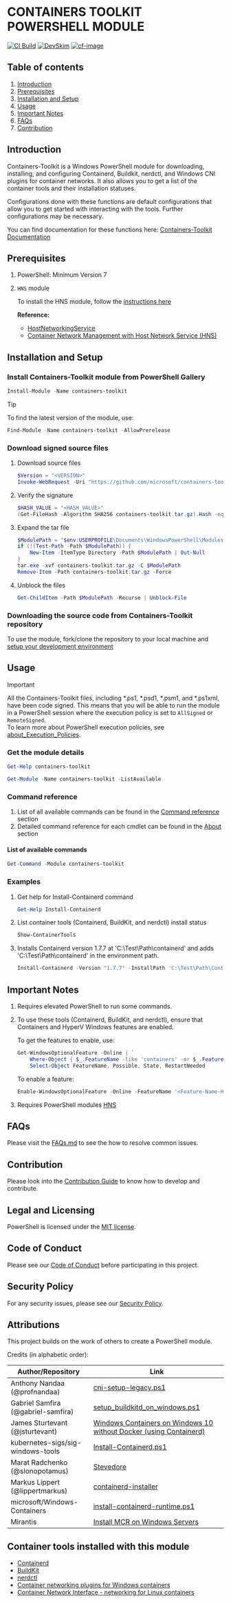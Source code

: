 # CONTAINERS TOOLKIT POWERSHELL MODULE

[![CI Build][ci-build-image]][ci-build-site]
[![DevSkim][devskim-image]][devskim-site]
[![cf-image][]][cf-site]

[ci-build-image]: https://github.com/microsoft/containers-toolkit/actions/workflows/ci-build.yaml/badge.svg
[ci-build-site]: https://github.com/microsoft/containers-toolkit/actions/workflows/ci-build.yaml
[devskim-image]: https://github.com/microsoft/containers-toolkit/actions/workflows/sdl-compliance.yaml/badge.svg
[devskim-site]: https://github.com/microsoft/containers-toolkit/actions/workflows/sdl-compliance.yaml
[cf-image]: https://www.codefactor.io/repository/github/microsoft/containers-toolkit/badge/main
[cf-site]: https://www.codefactor.io/repository/github/microsoft/containers-toolkit/overview/main

## Table of contents

1. [Introduction](#introduction)
1. [Prerequisites](#prerequisites)
1. [Installation and Setup](#installation-and-setup)
1. [Usage](#usage)
1. [Important Notes](#important-notes)
1. [FAQs](#faqs)
1. [Contribution](#contribution)

## Introduction

Containers-Toolkit is a Windows PowerShell module for downloading, installing, and configuring Containerd, Buildkit, nerdctl, and Windows CNI plugins for container networks. It also allows you to get a list of the container tools and their installation statuses.

Configurations done with these functions are default configurations that allow you to get started with interacting with the tools. Further configurations may be necessary.

You can find documentation for these functions here: [Containers-Toolkit Documentation](https://github.com/microsoft/containers-toolkit/tree/main/docs/command-reference.md)

## Prerequisites

1. PowerShell: Minimum Version 7

1. `HNS` module

    To install the HNS module, follow the [instructions here](./docs/FAQs.md#2-new-hnsnetwork-command-does-not-exist)

    **Reference:**
    - [HostNetworkingService](https://docs.microsoft.com/en-us/powershell/module/hostnetworkingservice/?view=windowsserver2022-ps)
    - [Container Network Management with Host Network Service (HNS)](https://learn.microsoft.com/en-us/virtualization/windowscontainers/container-networking/architecture#container-network-management-with-host-network-service)

## Installation and Setup

### Install Containers-Toolkit module from PowerShell Gallery

```PowerShell
Install-Module -Name containers-toolkit
```

> [!TIP]  
> To find the latest version of the module, use:
>
> ```PowerShell
> Find-Module -Name containers-toolkit -AllowPrerelease
> ```

### Download signed source files

1. Download source files

    ```PowerShell
    $Version = "<VERSION>"
    Invoke-WebRequest -Uri "https://github.com/microsoft/containers-toolkit/releases/download/v$Version/containers-toolkit-v$Version.tar.gz" -OutFile "containers-toolkit.tar.gz"
    ```

1. Verify the signature

    ```PowerShell
    $HASH_VALUE = "<HASH_VALUE>"
    (Get-FileHash -Algorithm SHA256 containers-toolkit.tar.gz).Hash -eq $HASH_VALUE
    ```

1. Expand the tar file

    ```PowerShell
    $ModulePath = "$env:USERPROFILE\Documents\WindowsPowerShell\Modules"
    if (!(Test-Path -Path $ModulePath)) {
        New-Item -ItemType Directory -Path $ModulePath | Out-Null
    }
    tar.exe -xvf containers-toolkit.tar.gz -C $ModulePath
    Remove-Item -Path containers-toolkit.tar.gz -Force
    ```

1. Unblock the files

    ```PowerShell
    Get-ChildItem -Path $ModulePath -Recurse | Unblock-File
    ```

### Downloading the source code from Containers-Toolkit repository

To use the module, fork/clone the repository to your local machine and [setup your development environment](./CONTRIBUTING.md#setup-development-environment)

## Usage

> [!IMPORTANT]  
> All the Containers-Toolkit files, including \*.ps1, \*.psd1, \*.psm1, and \*.ps1xml, have been
> code signed. This means that you will be able to run the module in a PowerShell session
> where the execution policy is set to `AllSigned` or `RemoteSigned`.  
> To learn more about PowerShell execution policies, see [about_Execution_Policies](https://go.microsoft.com/fwlink/?LinkID=135170).

### Get the module details

```PowerShell
Get-Help containers-toolkit
```

```PowerShell
Get-Module -Name containers-toolkit -ListAvailable
```

### Command reference

1. List of all available commands can be found in the [Command reference](./docs/command-reference.md) section
1. Detailed command reference for each cmdlet can be found in the [About](./docs/About/) section

#### List of available commands

```PowerShell
Get-Command -Module containers-toolkit
```

### Examples

1. Get help for Install-Containerd command

    ```PowerShell
    Get-Help Install-Containerd
    ```

1. List container tools (Containerd, BuildKit, and nerdctl) install status

    ```PowerShell
    Show-ContainerTools
    ```

1. Installs Containerd version 1.7.7 at 'C:\Test\Path\containerd' and adds 'C:\Test\Path\containerd' in the environment path.

    ```powershell
    Install-Containerd -Version "1.7.7" -InstallPath 'C:\Test\Path\Containerd'
    ```

## Important Notes

1. Requires elevated PowerShell to run some commands.

1. To use these tools (Containerd, BuildKit, and nerdctl), ensure that Containers and HyperV Windows features are enabled.

    To get the features to enable, use:

    ```PowerShell
    Get-WindowsOptionalFeature -Online | `
        Where-Object { $_.FeatureName -like 'containers' -or $_.FeatureName -match "Microsoft-Hyper-V(-All)?$" } | `
        Select-Object FeatureName, Possible, State, RestartNeeded
    ```

    To enable a feature:

    ```PowerShell
    Enable-WindowsOptionalFeature -Online -FeatureName '<Feature-Name-Here>' -All -NoRestart
    ```

1. Requires PowerShell modules [HNS](https://raw.githubusercontent.com/microsoft/SDN/master/Kubernetes/windows/hns.v2.psm1)

## FAQs

Please visit the [FAQs.md](./docs/FAQs.md) to see the how to resolve common issues.

## Contribution

Please look into the [Contribution Guide](./CONTRIBUTING.md) to know how to develop and contribute.

## Legal and Licensing

PowerShell is licensed under the [MIT license](./LICENSE).

## Code of Conduct

Please see our [Code of Conduct](./CODE_OF_CONDUCT.md) before participating in this project.

## Security Policy

For any security issues, please see our [Security Policy](./SECURITY.md).

## Attributions

This project builds on the work of others to create a PowerShell module.

Credits (in alphabetic order):

<!-- textlint-disable -->

| Author/Repository                  | Link                                                                                                                                                                          |
|------------------------------------|-------------------------------------------------------------------------------------------------------------------------------------------------------------------------------|
| Anthony Nandaa (@profnandaa)       | [cni-setup-legacy.ps1](https://gist.github.com/profnandaa/33d65d85964181a42539bfd0b4f9561a)                                                                                   |
| Gabriel Samfira (@gabriel-samfira) | [setup_buildkitd_on_windows.ps1](https://gist.github.com/gabriel-samfira/6e56238ad11c24f490ac109bdd378471)                                                                    |
| James Sturtevant (@jsturtevant)    | [Windows Containers on Windows 10 without Docker (using Containerd)](https://www.jamessturtevant.com/posts/Windows-Containers-on-Windows-10-without-Docker-using-Containerd/) |
| kubernetes-sigs/sig-windows-tools  | [Install-Containerd.ps1](https://github.com/kubernetes-sigs/sig-windows-tools/blob/master/hostprocess/Install-Containerd.ps1)                                                 |
| Marat Radchenko (@slonopotamus)    | [Stevedore](https://github.com/slonopotamus/stevedore)                                                                                                                        |
| Markus Lippert (@lippertmarkus)    | [containerd-installer](https://github.com/lippertmarkus/containerd-installer)                                                                                                 |
| microsoft/Windows-Containers       | [install-containerd-runtime.ps1](https://github.com/microsoft/Windows-Containers/blob/Main/helpful_tools/Install-ContainerdRuntime/install-containerd-runtime.ps1)            |
| Mirantis                           | [Install MCR on Windows Servers](https://docs.mirantis.com/mcr/20.10/install/mcr-windows.html)                                                                                |

<!-- textlint-enable -->

## Container tools installed with this module

- [Containerd](https://github.com/containerd/containerd)
- [BuildKit](https://github.com/moby/buildkit)
- [nerdctl](https://github.com/containerd/nerdctl)
- [Container networking plugins for Windows containers](https://github.com/microsoft/windows-container-networking)
- [Container Network Interface - networking for Linux containers](https://github.com/containernetworking/cni)
